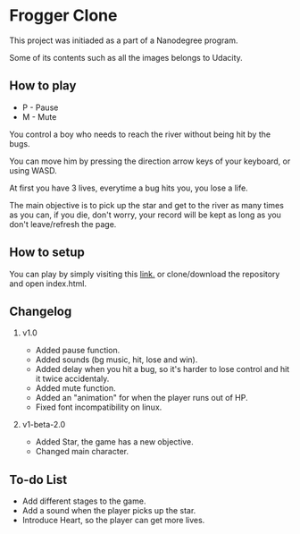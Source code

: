 # Frogger Clone

This project was initiaded as a part of a Nanodegree program.

Some of its contents such as all the images belongs to Udacity.

## How to play

- P - Pause
- M - Mute

You control a boy who needs to reach the river without being hit by the bugs. 

You can move him by pressing the direction arrow keys of your keyboard, or using WASD.

At first you have 3 lives, everytime a bug hits you, you lose
a life.

The main objective is to pick up the star and get to the river as many times as you
can, if you die, don't worry, your record will be kept as long as you don't leave/refresh the page.

## How to setup

You can play by simply visiting this [link.](https://leodlca.github.io/frogger-clone)
or clone/download the repository and open index.html.

## Changelog

1. v1.0
	- Added pause function.
	- Added sounds (bg music, hit, lose and win).
	- Added delay when you hit a bug, so it's harder to lose control and hit it twice accidentaly.
	- Added mute function.
	- Added an "animation" for when the player runs out of HP.
	- Fixed font incompatibility on linux.

2. v1-beta-2.0
	- Added Star, the game has a new objective.
	- Changed main character.

## To-do List

- Add different stages to the game.
- Add a sound when the player picks up the star.
- Introduce Heart, so the player can get more lives.
